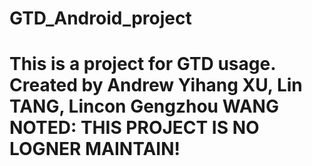 GTD_Android_project
===================
This is a project for GTD usage.
Created by Andrew Yihang XU, Lin TANG, Lincon Gengzhou WANG
NOTED: THIS PROJECT IS NO LOGNER MAINTAIN!
===================
